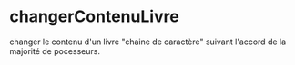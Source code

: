 # changerContenuLivre
changer le contenu d'un livre "chaine de caractère" suivant l'accord de la majorité de pocesseurs.
